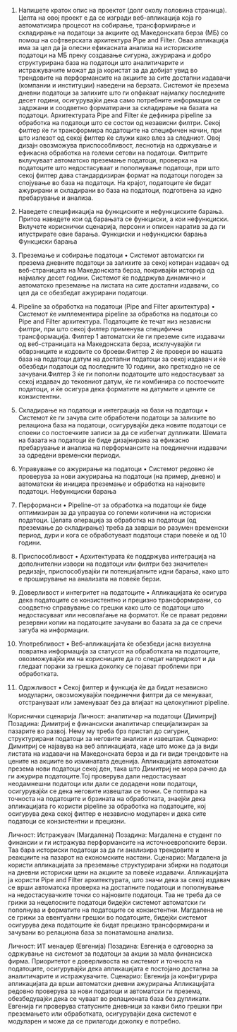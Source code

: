1.	Напишете краток опис на проектот (долг околу половина страница).
Целта на овој проект е да се изгради веб-апликација која го автоматизира процесот на собирање, трансформирање и складирање на податоци за акциите од Македонската берза (МБ) со помош на софтверската архитектура Pipe and Filter. Оваа апликација има за цел да ја олесни ефикасната анализа на историските податоци на МБ преку создавање сигурна, ажурирана и добро структурирана база на податоци што аналитичарите и истражувачите можат да ја користат за да добијат увид во трендовите на перформансите на акциите за сите достапни издавачи (компании и институции) наведени на берзата. 
Системот ќе презема дневни податоци за залихите што ги опфаќаат најмалку последните десет години, осигурувајќи дека само потребните информации се задржани и соодветно форматирани за складирање на базата на податоци. Архитектурата Pipe and Filter ќе дефинира pipeline за обработка на податоци што се состои од независни филтри. Секој филтер ќе ги трансформира податоците на специфичен начин, при што излезот од секој филтер ќе служи како влез за следниот. Овој дизајн овозможува приспособливост, леснотија на одржување и ефикасна обработка на големи сетови на податоци. 
Филтрите вклучуваат автоматско преземање податоци, проверка на податоците што недостасуваат и пополнување податоци, при што секој филтер дава стандардизиран формат на податоци погоден за спојување во база на податоци. На крајот, податоците ќе бидат ажурирани и складирани во база на податоци, подготвена за идно пребарување и анализа.

2.	Наведете спецификациjа на функциските и нефункциските барања. Притоа наведете кои од барањата се функциски, а кои нефункциски. Вклучете кориснички сценариjа, персони и описен наратив за да ги илустрирате овие барања.
Функциски и нефункциски барања
Функциски барања
1.	Преземање и собирање податоци
•	Системот автоматски ги презема дневните податоци за залихите за секој котиран издавач од веб-страницата на Македонската берза, покривајќи историја од најмалку десет години. Системот ќе поддржува динамично и автоматско преземање на листата на сите достапни издавачи, со цел да се обезбедат ажурирани податоци.
2.	Pipeline за обработка на податоци (Pipe and Filter архитектура)
•	Системот ќе имплементира pipeline за обработка на податоци со Pipe and Filter архитектура. Податоците ќе течат низ независни филтри, при што секој филтер применува специфична трансформација. Филтер 1 автоматски ќе ги преземе сите издавачи од веб-страницата на Македонската берза, исклучувајќи ги обврзниците и кодовите со броеви.Филтер 2 ќе провери во нашата база на податоци датум на достапни податоци за секој издавач и ќе обезбеди податоци од последните 10 години, ако претходно не се зачувани.Филтер 3 ќе ги пополни податоците што недостасуваат за секој издавач до тековниот датум, ќе ги комбинира со постоечките податоци, и ќе осигура дека форматите на датумите и цените се конзистентни.
3.	Складирање на податоци и интеграција на бази на податоци
•	Системот ќе ги зачува сите обработени податоци за залихите во релациона база на податоци, осигурувајќи дека новите податоци се споени со постоечките записи за да се избегнат дупликати. Шемата на базата на податоци ќе биде дизајнирана за ефикасно пребарување и анализа на перформансите на поединечни издавачи за одредени временски периоди.
4.	Управување со ажурирање на податоци
•	Системот редовно ќе проверува за нови ажурирања на податоци (на пример, дневно) и автоматски ќе иницира преземање и обработка на најновите податоци.
Нефункциски барања
1.	Перформанси
•	Pipeline-от за обработка на податоци ќе биде оптимизиран за да управува со големи количини на историски податоци. Целата операција за обработка на податоци (од преземање до складирање) треба да заврши во разумен временски период, дури и кога се обработуваат податоци стари повеќе и од 10 години.
2.	Приспособливост
•	Архитектурата ќе поддржува интеграција на дополнителни извори на податоци или филтри без значителен редизајн, приспособувајќи ги потенцијалните идни барања, како што е проширување на анализата на повеќе берзи.
3.	Доверливост и интегритет на податоците
•	Апликацијата ќе осигура дека податоците се конзистентно и прецизно трансформирани, со соодветно справување со грешки како што се податоци што недостасуваат или несовпаѓање на форматот. Ќе се прават редовни резервни копии на податоците зачувани во базата за да се спречи загуба на информации.
4.	Употребливост
•	Веб-апликацијата ќе обезбеди јасна визуелна повратна информација за статусот на обработката на податоците, овозможувајќи им на корисниците да го следат напредокот и да гледаат пораки за грешка доколку се појават проблеми при обработката.
5.	Одржливост
•	Секој филтер и функција ќе да бидат независно модуларни, овозможувајќи поединечни филтри да се менуваат, отстрануваат или заменуваат без да влијаат на целокупниот pipeline.

Кориснички сценарија
Личност: аналитичар на податоци (Димитриј)
Позадина: Димитриј е финансиски аналитичар специјализиран за пазарите во развој. Нему му треба брз пристап до сигурни, структурирани податоци за неговите анализи и извештаи.
Сценарио: Димитриј се најавува на веб апликацијата, каде што може да ја види листата на издавачи на Македонската берза и да ги види трендовите на цените на акциите во изминатата деценија. Апликацијата автоматски презема нови податоци секој ден, така што Димитриј не мора рачно да ги ажурира податоците.Тој проверува дали недостасуваат неодамнешни податоци или дали се додадени нови податоци, осигурувајќи се дека неговите извештаи се точни. Се потпира на точноста на податоците и брзината на обработката, знаејќи дека апликацијата го користи pipeline за обработка на податоците, кој осигурува дека секој филтер е независно модуларен и дека сите податоци се конзистентни и прецизни.


Личност: Истражувач (Магдалена)
Позадина: Магдалена е студент по финансии и ги истражува перформансите на источноевропските берзи. Таа бара историски податоци за да ги анализира трендовите и реакциите на пазарот на економските настани.
Сценарио: Магдалена ја користи апликацијата за преземање структурирани збирки на податоци на дневни историски цени на акциите за повеќе издавачи. Апликацијата ја користи Pipe and Filter архитектурата, што значи дека за секој издавач се врши автоматска проверка на достапните податоци и пополнување на недостасувачките точки со најновите податоци. Таа не треба да се грижи за нецелосните податоци бидејќи системот автоматски ги пополнува и форматите на податоците се конзистентни. Магдалена не се грижи за евентуални грешки во податоците, бидејќи системот осигурува дека податоците ќе бидат прецизно трансформирани и зачувани во релациона база за понатамошна анализа.

Личност: ИТ менаџер (Евгенија)
Позадина: Евгенија е одговорна за одржување на системот за податоци за акции за мала финансиска фирма. Приоритетот е доверливоста на системот и точноста на податоците, осигурувајќи дека апликацијата е постојано достапна за аналитичарите и истражувачите.
Сценарио: Евгенија ја конфигурира апликацијата да врши автоматски дневни ажурирања Апликацијата редовно проверува за нови податоци и автоматски ги презема, обезбедувајќи дека се чуваат во релационата база без дупликати. Евгенија ги проверува статусните дневници за какви било грешки при преземањето или обработката, осигурувајќи дека системот е модуларен и може да се прилагоди доколку е потребно.
